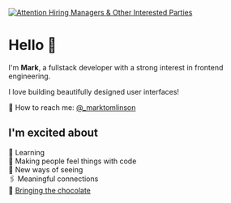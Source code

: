 [![Attention Hiring Managers & Other Interested Parties](https://img.shields.io/badge/Attention%20Hiring%20Managers%20&%20Other%20Interested%20Parties-For%20contributions%20Apr%202023%20--%20Sep%202024%20please%20head%20on%20over%20to%20mark--tomlinson--arkade-green?labelColor=0000000&style=social&link=https://github.com/mark-tomlinson-arkade)](https://github.com/mark-tomlinson-arkade)

# Hello 👋

I'm **Mark**, a fullstack developer with a strong interest in frontend engineering.</br>

I love building beautifully designed user interfaces!</br>

💌 How to reach me: [@_marktomlinson](https://twitter.com/_marktomlinson)

## I'm excited about
🌱 Learning</br>
🥰 Making people feel things with code</br>
🧐 New ways of seeing</br>
🖇 Meaningful connections</br>
🍩 [Bringing the chocolate](https://loremipsum.ueno.co/designers-should-always-bring-the-chocolate-7eb597300215)
